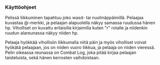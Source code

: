 ### Käyttöohjeet

Pelissä liikkuminen tapahtuu joko wasd- tai nuolinäppäimillä. Pelaajaa kuvastaa @-merkki, ja pelaajan alapuolella näkyy samassa ruudussa hänen hp. Viholliset on kuvattu erilaisilla kirjaimilla kuten "r" rotalle ja niidenkin ruudun alareunassa näkyy niiden hp.

Pelaaja hyökkää vihollisiin liikkumalla niitä päin ja myös viholliset voivat hyökätä pelaajaan, jos on niiden vuoro liikkua, ja pelaaja on niiden vieressä. Pelin oikeassa reunassa on Combat Log, joka pitää kirjaa pelaajan taisteluista, sekä hänen kerrosten vaihdoistaan.
